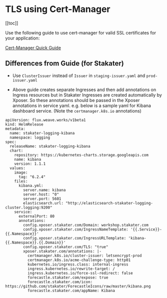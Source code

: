 # TLS using Cert-Manager

[[toc]]

Use the following guide to use cert-manager for valid SSL certificates for your application:

[Cert-Manager Quick Guide](https://cert-manager.readthedocs.io/en/latest/tutorials/acme/quick-start/index.html)

## Differences from Guide (for Stakater)

* Use `ClusterIssuer` instead of `Issuer` in `staging-issuer.yaml` and `prod-issuer.yaml`

* Above guide creates separate Ingresses and then add annotations on Ingress resources but in Stakater Ingresses are created automatically by Xposer. So these annotations should be passed in the Xposer annotations in service yaml. e.g. below is a sample yaml for Kibana dashboard service. (Note the `certmanager.k8s.io` annotations)

```
apiVersion: flux.weave.works/v1beta1
kind: HelmRelease
metadata:
  name: stakater-logging-kibana
  namespace: logging
spec:
  releaseName: stakater-logging-kibana
  chart:
    repository: https://kubernetes-charts.storage.googleapis.com
    name: kibana
    version: 1.1.1
  values:
    image:
      tag: "6.2.4"
    files:
      kibana.yml:
        server.name: kibana
        server.host: "0"
        server.port: 5601
        elasticsearch.url: "http://elasticsearch-stakater-logging-cluster.logging:9200"
    service:
      externalPort: 80
      annotations:
        config.xposer.stakater.com/Domain: workshop.stakater.com
        config.xposer.stakater.com/IngressNameTemplate: '{{.Service}}-{{.Namespace}}'
        config.xposer.stakater.com/IngressURLTemplate: 'kibana-{{.Namespace}}.{{.Domain}}'
        config.xposer.stakater.com/TLS: "true"
        xposer.stakater.com/annotations: |-
          certmanager.k8s.io/cluster-issuer: letsencrypt-prod
          certmanager.k8s.io/acme-challenge-type: http01
          kubernetes.io/ingress.class: internal-ingress
          ingress.kubernetes.io/rewrite-target: /
          ingress.kubernetes.io/force-ssl-redirect: false
          forecastle.stakater.com/expose: true
          forecastle.stakater.com/icon: https://github.com/stakater/ForecastleIcons/raw/master/kibana.png
          forecastle.stakater.com/appName: Kibana
```